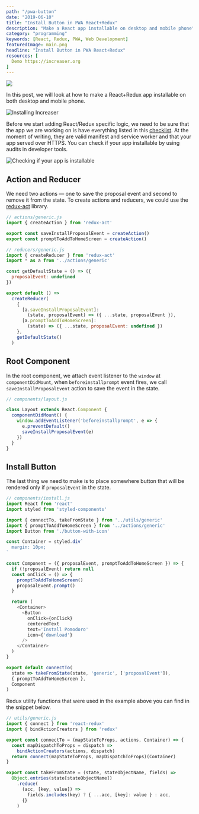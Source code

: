 ```yaml
---
path: "/pwa-button"
date: "2019-06-10"
title: "Install Button in PWA React+Redux"
description: "Make a React app installable on desktop and mobile phone"
category: "programming"
keywords: [React, Redux, PWA, Web Development]
featuredImage: main.png
headline: "Install Button in PWA React+Redux"
resources: [
  Demo https://increaser.org
]
---
```


![](/main.png)

In this post, we will look at how to make a React+Redux app installable on both desktop and mobile phone.

![Installing Increaser](/example.gif)

Before we start adding React/Redux specific logic, we need to be sure that the app we are working on is have everything listed in this [checklist](https://web.dev/pwa-checklist/). At the moment of writing, they are valid manifest and service worker and that your app served over HTTPS. You can check if your app installable by using audits in developer tools.

![Checking if your app is installable](/audit.gif)

## Action and Reducer

We need two actions — one to save the proposal event and second to remove it from the state. To create actions and reducers, we could use the [redux-act](https://github.com/pauldijou/redux-act) library.

```js
// actions/generic.js
import { createAction } from 'redux-act'

export const saveInstallProposalEvent = createAction()
export const promptToAddToHomeScreen = createAction()

// reducers/generic.js
import { createReducer } from 'redux-act'
import * as a from '../actions/generic'

const getDefaultState = () => ({
  proposalEvent: undefined
})

export default () =>
  createReducer(
    {
      [a.saveInstallProposalEvent]:
        (state, proposalEvent) => ({ ...state, proposalEvent }),
      [a.promptToAddToHomeScreen]:
        (state) => ({ ...state, proposalEvent: undefined })
    },
    getDefaultState()
  )
```

## Root Component

In the root component, we attach event listener to the `window` at `componentDidMount`, when `beforeinstallprompt` event fires, we call `saveInstallProposalEvent` action to save the event in the state.

```js
// components/layout.js

class Layout extends React.Component {
  componentDidMount() {
    window.addEventListener('beforeinstallprompt', e => {
      e.preventDefault()
      saveInstallProposalEvent(e)
    })
  }
}
```

## Install Button

The last thing we need to make is to place somewhere button that will be rendered only if `proposalEvent` in the state.

```js
// components/install.js
import React from 'react'
import styled from 'styled-components'

import { connectTo, takeFromState } from '../utils/generic'
import { promptToAddToHomeScreen } from '../actions/generic'
import Button from './button-with-icon'

const Container = styled.div`
  margin: 10px;
`

const Component = ({ proposalEvent, promptToAddToHomeScreen }) => {
  if (!proposalEvent) return null
  const onClick = () => {
    promptToAddToHomeScreen()
    proposalEvent.prompt()
  }

  return (
    <Container>
      <Button
        onClick={onClick}
        centeredText
        text='Install Pomodoro'
        icon={'download'}
      />
    </Container>
  )
}

export default connectTo(
  state => takeFromState(state, 'generic', ['proposalEvent']),
  { promptToAddToHomeScreen },
  Component
)
```

Redux utility functions that were used in the example above you can find in the snippet below.

```js
// utils/generic.js
import { connect } from 'react-redux'
import { bindActionCreators } from 'redux'

export const connectTo = (mapStateToProps, actions, Container) => {
  const mapDispatchToProps = dispatch =>
    bindActionCreators(actions, dispatch)
  return connect(mapStateToProps, mapDispatchToProps)(Container)
}

export const takeFromState = (state, stateObjectName, fields) =>
  Object.entries(state[stateObjectName])
    .reduce(
      (acc, [key, value]) =>
        fields.includes(key) ? { ...acc, [key]: value } : acc,
      {}
    )
```